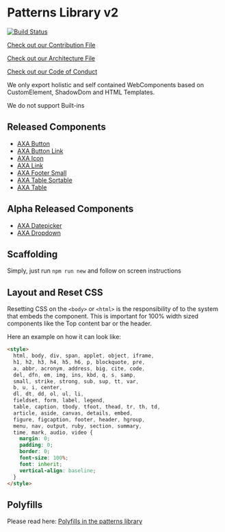 # Patterns Library v2

[![Build Status](https://travis-ci.org/axa-ch/patterns-library.svg?branch=develop-v2)](https://travis-ci.org/axa-ch/patterns-library)

[Check out our Contribution File](https://github.com/axa-ch/patterns-library/blob/develop-v2/CONTRIBUTION.md#rules-and-lintings)

[Check out our Architecture File](https://github.com/axa-ch/patterns-library/blob/develop-v2/ARCHITECTURE.md)

[Check out our Code of Conduct](https://github.com/axa-ch/patterns-library/blob/develop-v2/CODE_OF_CONDUCT.md)

We only export holistic and self contained WebComponents based on CustomElement, ShadowDom and HTML Templates.

We do not support Built-ins

## Released Components
- [AXA Button](https://github.com/axa-ch/patterns-library/tree/develop-v2/src/components/10-atoms/button)
- [AXA Button Link](https://github.com/axa-ch/patterns-library/tree/develop-v2/src/components/10-atoms/button-link)
- [AXA Icon](https://github.com/axa-ch/patterns-library/tree/develop-v2/src/components/10-atoms/icon)
- [AXA Link](https://github.com/axa-ch/patterns-library/tree/develop-v2/src/components/10-atoms/link)
- [AXA Footer Small](https://github.com/axa-ch/patterns-library/tree/develop-v2/src/components/20-molecules/footer-small)
- [AXA Table Sortable](https://github.com/axa-ch/patterns-library/tree/develop-v2/src/components/30-organisms/table-sortable)
- [AXA Table](https://github.com/axa-ch/patterns-library/tree/develop-v2/src/components/30-organisms/table)

## Alpha Released Components
- [AXA Datepicker](https://github.com/axa-ch/patterns-library/tree/develop-v2/src/components/20-molecules/datepicker)
- [AXA Dropdown](https://github.com/axa-ch/patterns-library/tree/develop-v2/src/components/20-molecules/dropdown)

## Scaffolding

Simply, just run `npm run new` and follow on screen instructions

## Layout and Reset CSS

Resetting CSS on the `<body>` or `<html>` is the responsibility of to the system that embeds the component. This is important for 100% width sized components like the Top content bar or the header.

Here an example on how it can look like:

```html
<style>
  html, body, div, span, applet, object, iframe,
  h1, h2, h3, h4, h5, h6, p, blockquote, pre,
  a, abbr, acronym, address, big, cite, code,
  del, dfn, em, img, ins, kbd, q, s, samp,
  small, strike, strong, sub, sup, tt, var,
  b, u, i, center,
  dl, dt, dd, ol, ul, li,
  fieldset, form, label, legend,
  table, caption, tbody, tfoot, thead, tr, th, td,
  article, aside, canvas, details, embed,
  figure, figcaption, footer, header, hgroup,
  menu, nav, output, ruby, section, summary,
  time, mark, audio, video {
    margin: 0;
    padding: 0;
    border: 0;
    font-size: 100%;
    font: inherit;
    vertical-align: baseline;
  }
</style>

```

## Polyfills

Please read here:
[Polyfills in the patterns library](https://github.com/axa-ch/patterns-library/tree/develop-v2/src/components/05-utils/polyfill#README.md)
